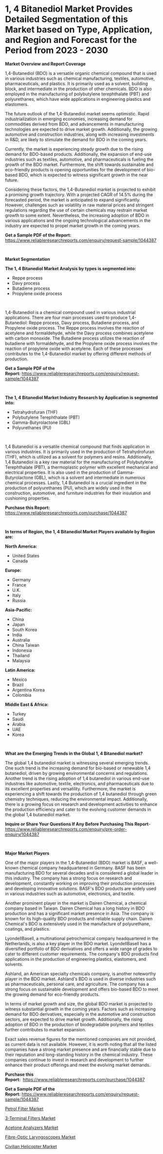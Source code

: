 <p><h1>1, 4 Bitanediol Market Provides Detailed Segmentation of this Market based on Type, Application, and Region and Forecast for the Period from 2023 - 2030</h1></p><p><strong>Market Overview and Report Coverage</strong></p>
<p><p>1,4-Butanediol (BDO) is a versatile organic chemical compound that is used in various industries such as chemical manufacturing, textiles, automotive, pharmaceuticals, and plastics. It is primarily used as a solvent, building block, and intermediate in the production of other chemicals. BDO is also employed in the manufacturing of polybutylene terephthalate (PBT) and polyurethanes, which have wide applications in engineering plastics and elastomers.</p><p>The future outlook of the 1,4-Butanediol market seems optimistic. Rapid industrialization in emerging economies, increasing demand for commodities derived from BDO, and advancements in manufacturing technologies are expected to drive market growth. Additionally, the growing automotive and construction industries, along with increasing investments in R&D, are likely to stimulate the demand for BDO in the coming years.</p><p>Currently, the market is experiencing steady growth due to the rising demand for BDO-based products. Additionally, the expansion of end-use industries such as textiles, automotive, and pharmaceuticals is fueling the growth of the BDO market. Furthermore, the shift towards sustainable and eco-friendly products is opening opportunities for the development of bio-based BDO, which is expected to witness significant growth in the near future.</p><p>Considering these factors, the 1,4-Butanediol market is projected to exhibit a promising growth trajectory. With a projected CAGR of 14.5% during the forecasted period, the market is anticipated to expand significantly. However, challenges such as volatility in raw material prices and stringent regulations regarding the use of certain chemicals may restrain market growth to some extent. Nevertheless, the increasing adoption of BDO in various applications and the ongoing technological advancements in the industry are expected to propel market growth in the coming years.</p></p>
<p><strong>Get a Sample PDF of the Report:</strong> <a href="https://www.reliableresearchreports.com/enquiry/request-sample/1044387">https://www.reliableresearchreports.com/enquiry/request-sample/1044387</a></p>
<p>&nbsp;</p>
<p><strong>Market Segmentation</strong></p>
<p><strong>The 1, 4 Bitanediol Market Analysis by types is segmented into:</strong></p>
<p><ul><li>Reppe process</li><li>Davy process</li><li>Butadiene process</li><li>Propylene oxide process</li></ul></p>
<p>&nbsp;</p>
<p><p>1,4-Butanediol is a chemical compound used in various industrial applications. There are four main processes used to produce 1,4-Butanediol: Reppe process, Davy process, Butadiene process, and Propylene oxide process. The Reppe process involves the reaction of acetylene and formaldehyde, while the Davy process combines acetylene with carbon monoxide. The Butadiene process utilizes the reaction of butadiene with formaldehyde, and the Propylene oxide process involves the reaction of propylene oxide with acetylene. Each of these processes contributes to the 1,4-Butanediol market by offering different methods of production.</p></p>
<p><strong>Get a Sample PDF of the Report:</strong>&nbsp;<a href="https://www.reliableresearchreports.com/enquiry/request-sample/1044387">https://www.reliableresearchreports.com/enquiry/request-sample/1044387</a></p>
<p>&nbsp;</p>
<p><strong>The 1, 4 Bitanediol Market Industry Research by Application is segmented into:</strong></p>
<p><ul><li>Tetrahydrofuran (THF)</li><li>Polybutylene Terephthalate (PBT)</li><li>Gamma-Butyrolactone (GBL)</li><li>Polyurethanes (PU)</li></ul></p>
<p>&nbsp;</p>
<p><p>1,4 Butanediol is a versatile chemical compound that finds application in various industries. It is primarily used in the production of Tetrahydrofuran (THF), which is utilized as a solvent for polymers and resins. Additionally, 1,4 Butanediol is a key raw material for the manufacturing of Polybutylene Terephthalate (PBT), a thermoplastic polymer with excellent mechanical and electrical properties. It is also used in the production of Gamma-Butyrolactone (GBL), which is a solvent and intermediate in numerous chemical processes. Lastly, 1,4 Butanediol is a crucial ingredient in the production of polyurethanes (PU), which are widely used in the construction, automotive, and furniture industries for their insulation and cushioning properties.</p></p>
<p><strong>Purchase this Report:</strong>&nbsp; <a href="https://www.reliableresearchreports.com/purchase/1044387">https://www.reliableresearchreports.com/purchase/1044387</a></p>
<p>&nbsp;</p>
<p><strong>In terms of Region, the 1, 4 Bitanediol Market Players available by Region are:</strong></p>
<p>
    <p> <strong> North America: </strong>
        <ul>
            <li>United States</li>
            <li>Canada</li>
        </ul>
        </p> 
    <p> <strong> Europe: </strong>
        <ul>
            <li>Germany</li>
            <li>France</li>
            <li>U.K.</li>
            <li>Italy</li>
            <li>Russia</li>
        </ul>
        </p> 
    <p> <strong> Asia-Pacific: </strong>
        <ul>
            <li>China</li>
            <li>Japan</li>
            <li>South Korea</li>
            <li>India</li>
            <li>Australia</li>
            <li>China Taiwan</li>
            <li>Indonesia</li>
            <li>Thailand</li>
            <li>Malaysia</li>
        </ul>
        </p> 
    <p> <strong> Latin America: </strong>
        <ul>
            <li>Mexico</li>
            <li>Brazil</li>
            <li>Argentina Korea</li>
            <li>Colombia</li>
        </ul>
        </p> 
    <p> <strong> Middle East & Africa: </strong>
        <ul>
            <li>Turkey</li>
            <li>Saudi</li>
            <li>Arabia</li>
            <li>UAE</li>
            <li>Korea</li>
        </ul>
    </p>
    </p>
<p>&nbsp;</p>
<p><strong>What are the Emerging Trends in the Global 1, 4 Bitanediol market?</strong></p>
<p><p>The global 1,4 butanediol market is witnessing several emerging trends. One such trend is the increasing demand for bio-based or renewable 1,4 butanediol, driven by growing environmental concerns and regulations. Another trend is the rising adoption of 1,4 butanediol in various end-use industries like automotive, textile, electronics, and pharmaceuticals due to its excellent properties and versatility. Furthermore, the market is experiencing a shift towards the production of 1,4 butanediol through green chemistry techniques, reducing the environmental impact. Additionally, there is a growing focus on research and development activities to enhance the production efficiency and cater to the evolving customer demands in the global 1,4 butanediol market.</p></p>
<p><strong>Inquire or Share Your Questions If Any Before Purchasing This Report</strong>- <a href="https://www.reliableresearchreports.com/enquiry/pre-order-enquiry/1044387">https://www.reliableresearchreports.com/enquiry/pre-order-enquiry/1044387</a></p>
<p>&nbsp;</p>
<p><strong>Major Market Players</strong></p>
<p><p>One of the major players in the 1,4-Butanediol (BDO) market is BASF, a well-known chemical company headquartered in Germany. BASF has been manufacturing BDO for several decades and is considered a global leader in this industry. The company has a strong focus on research and development, constantly working on improving their production processes and developing innovative solutions. BASF's BDO products are widely used in various industries such as automotive, electronics, and textile.</p><p>Another prominent player in the market is Dairen Chemical, a chemical company based in Taiwan. Dairen Chemical has a long history in BDO production and has a significant market presence in Asia. The company is known for its high-quality BDO products and reliable supply chain. Dairen Chemical's BDO is extensively used in the manufacture of polyurethane, coatings, and plastics.</p><p>LyondellBasell, a multinational petrochemical company headquartered in the Netherlands, is also a key player in the BDO market. LyondellBasell has a diversified portfolio of BDO derivatives and offers a wide range of grades to cater to different customer requirements. The company's BDO products find applications in the production of engineering plastics, elastomers, and solvents.</p><p>Ashland, an American specialty chemicals company, is another noteworthy player in the BDO market. Ashland's BDO is used in diverse industries such as pharmaceuticals, personal care, and agriculture. The company has a strong focus on sustainable development and offers bio-based BDO to meet the growing demand for eco-friendly products.</p><p>In terms of market growth and size, the global BDO market is projected to witness substantial growth in the coming years. Factors such as increasing demand for BDO derivatives, especially in the automotive and construction sectors, are expected to drive market growth. Additionally, the rising adoption of BDO in the production of biodegradable polymers and textiles further contributes to market expansion.</p><p>Exact sales revenue figures for the mentioned companies are not provided, as current data is not available. However, it is worth noting that all the listed companies have a strong market presence and are financially stable due to their reputation and long-standing history in the chemical industry. These companies continue to invest in research and development to further enhance their product offerings and meet the evolving market demands.</p></p>
<p><strong>Purchase this Report:</strong>&nbsp;&nbsp;<a href="https://www.reliableresearchreports.com/purchase/1044387">https://www.reliableresearchreports.com/purchase/1044387</a></p>
<p></p>
<p><strong>Get a Sample PDF of the Report:</strong>&nbsp;<a href="https://www.reliableresearchreports.com/enquiry/request-sample/1044387">https://www.reliableresearchreports.com/enquiry/request-sample/1044387</a></p>
<p><p><a href="https://medium.com/@wound.key.cure/petrol-filter-market-size-growth-forecast-2023-2030-afa2d91b0aad">Petrol Filter Market</a></p><p><a href="https://www.linkedin.com/pulse/3-terminal-filters-market-size-share-global-analysis/">3-Terminal Filters Market</a></p><p><a href="https://www.linkedin.com/pulse/acetone-analyzers-market-research-report-unlocks-analysis/">Acetone Analyzers Market</a></p><p><a href="https://www.linkedin.com/pulse/fibre-optic-laryngoscopes-market-size-growth/">Fibre-Optic Laryngoscopes Market</a></p><p><a href="https://medium.com/@morgancrist1926/civilian-helicopter-market-size-growth-forecast-2023-2030-28eaacc6a0ba">Civilian Helicopter Market</a></p></p>